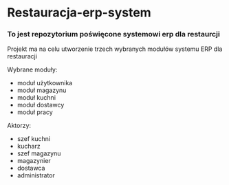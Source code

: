 # Restauracja-erp-system

### To jest repozytorium poświęcone systemowi erp dla restaurcji

Projekt ma na celu utworzenie trzech wybranych modułów systemu ERP dla restauracji

Wybrane moduły:
- moduł użytkownika 
- moduł magazynu
- moduł kuchni
- moduł dostawcy
- moduł pracy

Aktorzy:
- szef kuchni
- kucharz
- szef magazynu
- magazynier
- dostawca
- administrator


